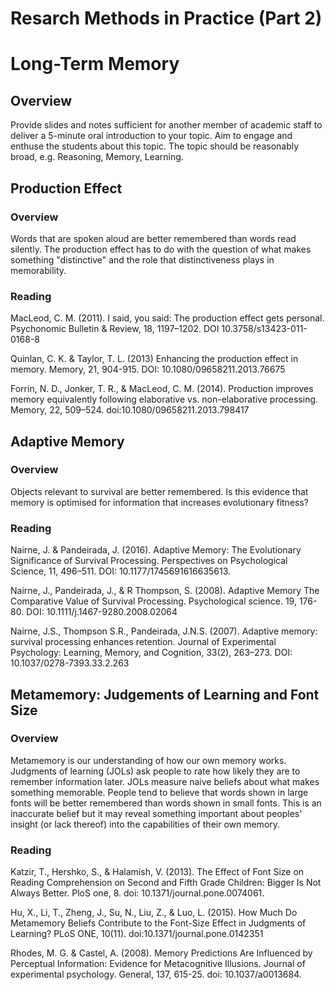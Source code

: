 # Resarch Methods in Practice (Part 2)

# Long-Term Memory

## Overview

Provide slides and notes sufficient for another member of academic staff to deliver a 5-minute oral introduction to your topic. Aim to engage and enthuse the students about this topic. The topic should be reasonably broad, e.g. Reasoning, Memory, Learning.

## Production Effect

### Overview

Words that are spoken aloud are better remembered than words read silently. The production effect has to do with the question of what makes something "distinctive" and the role that distinctiveness plays in memorability.

### Reading

MacLeod, C. M. (2011). I said, you said: The production effect gets personal. Psychonomic Bulletin & Review, 18, 1197–1202.
DOI 10.3758/s13423-011-0168-8

Quinlan, C. K. & Taylor, T. L. (2013) Enhancing the production effect in memory. Memory, 21, 904-915. DOI: 10.1080/09658211.2013.76675

Forrin, N. D., Jonker, T. R., & MacLeod, C. M. (2014). Production improves memory equivalently following elaborative vs. non-elaborative processing. Memory, 22, 509–524. doi:10.1080/09658211.2013.798417

## Adaptive Memory

### Overview

Objects relevant to survival are better remembered. Is this evidence that memory is optimised for information that increases evolutionary fitness?


### Reading

Nairne, J. & Pandeirada, J. (2016). Adaptive Memory: The Evolutionary Significance of Survival Processing. Perspectives on Psychological Science, 11, 496–511. DOI: 10.1177/1745691616635613.

Nairne, J., Pandeirada, J., & R Thompson, S. (2008). Adaptive Memory The Comparative Value of Survival Processing. Psychological science. 19, 176-80. DOI: 10.1111/j.1467-9280.2008.02064

Nairne, J.S., Thompson S.R., Pandeirada, J.N.S. (2007). Adaptive memory: survival processing enhances retention. Journal of Experimental Psychology: Learning, Memory, and Cognition, 33(2), 263–273. DOI: 10.1037/0278-7393.33.2.263


## Metamemory: Judgements of Learning and Font Size

### Overview

Metamemory is our understanding of how our own memory works. Judgments of learning (JOLs) ask people to rate how likely they are to remember information later. JOLs measure naive beliefs about what makes something memorable. People tend to believe that words shown in large fonts will be better remembered than words shown in small fonts. This is an inaccurate belief but it may reveal something important about peoples' insight (or lack thereof) into the capabilities of their own memory.     

### Reading

Katzir, T., Hershko, S., & Halamish, V. (2013). The Effect of Font Size on Reading Comprehension on Second and Fifth Grade Children: Bigger Is Not Always Better. PloS one, 8. doi: 10.1371/journal.pone.0074061. 

Hu, X., Li, T., Zheng, J., Su, N., Liu, Z., & Luo, L. (2015). How Much Do Metamemory Beliefs Contribute to the Font-Size Effect in Judgments of Learning? PLoS ONE, 10(11). doi:10.1371/journal.pone.0142351

Rhodes, M. G. & Castel, A. (2008). Memory Predictions Are Influenced by Perceptual Information: Evidence for Metacognitive Illusions. Journal of experimental psychology. General, 137, 615-25. doi: 10.1037/a0013684.

